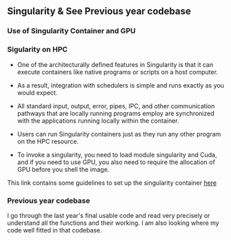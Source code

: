 ## Singularity & See Previous year codebase 

### Use of Singularity Container and GPU

### Sigularity on HPC
* One of the architecturally defined features in Singularity is that it can execute containers like native programs or scripts on a host computer. 
* As a result, integration with schedulers is simple and runs exactly as you would expect. 
* All standard input, output, error, pipes, IPC, and other communication pathways that are locally running programs employ are synchronized with the applications running locally within the container. 
* Users can run Singularity containers just as they run any other program on the HPC resource.

* To invoke a singularity, you need to load module singularity and Cuda, and if you need to use GPU, you also need to require the allocation of GPU before you shell the image.

This link contains some guidelines to set up the singularity container [here](https://github.com/singularityhub/singularityhub.github.io/wiki/Build-A-Container)

### Previous year codebase

I go through the last year's final usable code and read very precisely or understand all the functions and their working. I am also looking where my code well fitted in that codebase.
